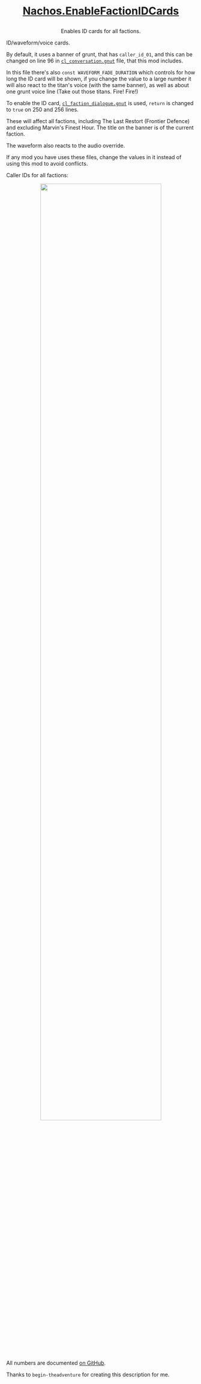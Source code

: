 # <p align="center">[Nachos.EnableFactionIDCards](https://northstar.thunderstore.io/package/NachosChipeados/EnableFactionIDCards)</p>
<p align="center">Enables ID cards for all factions.</p>

ID/waveform/voice cards.

By default, it uses a banner of grunt, that has `caller_id_01`, and this can be changed on line 96 in [`cl_conversation.gnut`](https://github.com/Syampuuh/Titanfall2/blob/master/scripts/vscripts/conversation/cl_conversation.gnut#L96) file, that this mod includes.

In this file there's also `const WAVEFORM_FADE_DURATION` which controls for how long the ID card will be shown, if you change the value to a large number it will also react to the titan's voice (with the same banner), as well as about one grunt voice line (Take out those titans. Fire! Fire!)

To enable the ID card, [`cl_faction_dialogue.gnut`](https://github.com/Syampuuh/Titanfall2/blob/master/scripts/vscripts/conversation/cl_faction_dialogue.gnut#L250) is used, `return` is changed to `true` on 250 and 256 lines.

These will affect all factions, including The Last Restort (Frontier Defence) and excluding Marvin's Finest Hour. The title on the banner is of the current faction.

The waveform also reacts to the audio override.

If any mod you have uses these files, change the values in it instead of using this mod to avoid conflicts.

Caller IDs for all factions:

<p align="center"><img src="https://github.com/NachosChipeados/N-EnableFactionIDCards/assets/99835765/e2351a23-216b-4b64-89bc-e90bf7a35e36" align="center" width="80%"></p>

All numbers are documented [on GitHub](https://gist.github.com/begin-theadventure/d35f8602dd15762bf2e8648728272ca5).

Thanks to `begin-theadventure` for creating this description for me.
